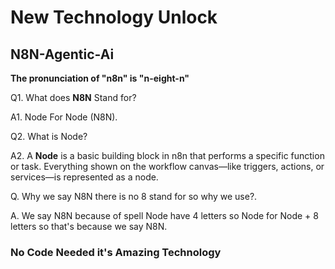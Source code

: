# New Technology Unlock
## N8N-Agentic-Ai
<p><b>The pronunciation of "n8n" is "n-eight-n"</b></p>
<p>Q1. What does <b>N8N</b> Stand for?</p>
<p>A1. Node For Node (N8N).</p>
<p>Q2. What is Node?</p>
<p>A2. A <b>Node</b> is a basic building block in n8n that performs a specific function or task. Everything shown on the workflow canvas—like triggers, actions, or services—is represented as a node.</p>
<p>Q. Why we say N8N there is no 8 stand for so why we use?.</p>
<p>A. We say N8N because of spell Node have 4 letters so Node for Node + 8 letters so that's because we say N8N.</p>

### No Code Needed it's Amazing Technology

